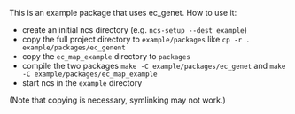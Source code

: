 This is an example package that uses ec_genet.  How to use it:

   * create an initial ncs directory (e.g. `ncs-setup --dest example`)
   * copy the full project directory to `example/packages` like
     `cp -r . example/packages/ec_genent`
   * copy the `ec_map_example` directory to `packages`
   * compile the two packages `make -C example/packages/ec_genet` and
     `make -C example/packages/ec_map_example`
   * start ncs in the `example` directory

(Note that copying is necessary, symlinking may not work.)
